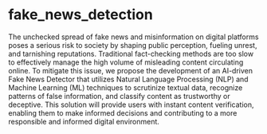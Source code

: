 # fake_news_detection
The unchecked spread of fake news and misinformation on digital platforms poses a serious risk to society by shaping public perception, fueling unrest, and tarnishing reputations. Traditional fact-checking methods are too slow to effectively manage the high volume of misleading content circulating online. To mitigate this issue, we propose the development of an AI-driven Fake News Detector that utilizes Natural Language Processing (NLP) and Machine Learning (ML) techniques to scrutinize textual data, recognize patterns of false information, and classify content as trustworthy or deceptive. This solution will provide users with instant content verification, enabling them to make informed decisions and contributing to a more responsible and informed digital environment. 

